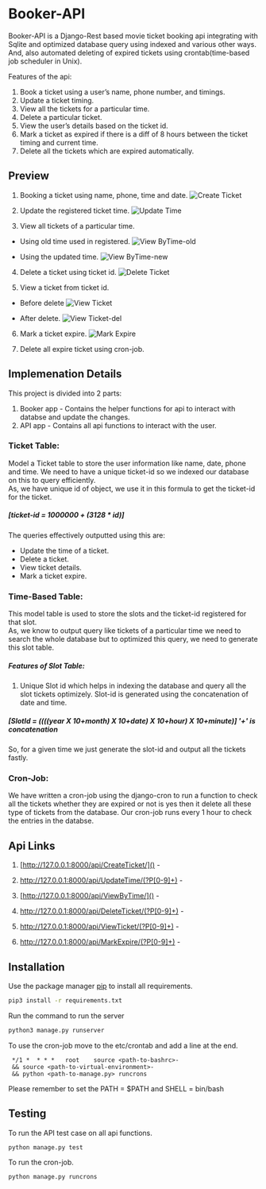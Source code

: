 # Booker-API

Booker-API is a Django-Rest based movie ticket booking api integrating with Sqlite and optimized database query using indexed and various other ways. And, also automated deleting of expired tickets using crontab(time-based job scheduler in Unix).

Features of the api:

1. Book a ticket using a user’s name, phone number, and timings.
2. Update a ticket timing.
3. View all the tickets for a particular time.
4. Delete a particular ticket.
5. View the user’s details based on the ticket id.
6. Mark a ticket as expired if there is a diff of 8 hours between 
   the ticket timing and current time.
7. Delete all the tickets which are expired automatically.

## Preview

1. Booking a ticket using name, phone, time and date.
![Create Ticket]()

2. Update the registered ticket time.
![Update Time]()

3. View all tickets of a particular time.

* Using old time used in registered.
![View ByTime-old]()

* Using the updated time.
![View ByTime-new]()

4. Delete a ticket using ticket id.
![Delete Ticket]()

5. View a ticket from ticket id.

* Before delete
![View Ticket]()

* After delete.
![View Ticket-del]()

6. Mark a ticket expire.
![Mark Expire]()

7. Delete all expire ticket using cron-job.

## Implemenation Details

This project is divided into 2 parts:
1. Booker app - Contains the helper functions for api to interact with databse and update the changes.
2. API app - Contains all api functions to interact with the user.

### Ticket Table:
    
Model a Ticket table to store the user information like name, date, phone and time. We need to have a unique ticket-id so we indexed our database on this to query efficiently.\
As, we have unique id of object, we use it in this formula to get the ticket-id for the ticket.

##### [ticket-id = 1000000 + (3128 * id)]

The queries effectively outputted using this are:

* Update the time of a ticket.
* Delete a ticket.
* View ticket details.
* Mark a ticket expire.

### Time-Based Table:

This model table is used to store the slots and the ticket-id registered for that slot.\
As, we know to output query like tickets of a particular time we need to search the whole database but to optimized this query, we need to generate this slot table.

##### Features of Slot Table:
 
1. Unique Slot id which helps in indexing the database and query all the slot tickets optimizely. Slot-id is generated using the concatenation of date and time.

##### [SlotId = ((((year X 10+month) X 10+date) X 10+hour) X 10+minute)]    '+' is concatenation

So, for a given time we just generate the slot-id and output all the tickets fastly.

### Cron-Job:

We have written a cron-job using the django-cron to run a function to check all the tickets whether they are expired or not is yes then it delete all these type of tickets from the database. Our cron-job runs every 1 hour to check the entries in the databse.

## Api Links

1. [http://127.0.0.1:8000/api/CreateTicket/]() - <POST>
   
2. [http://127.0.0.1:8000/api/UpdateTime/(?P<pk>[0-9]+)]() - <PUT>

3. [http://127.0.0.1:8000/api/ViewByTime/]() - <POST>

4. [http://127.0.0.1:8000/api/DeleteTicket/(?P<pk>[0-9]+)]() - <DELETE>

5. [http://127.0.0.1:8000/api/ViewTicket/(?P<pk>[0-9]+)]() - <GET>

6. [http://127.0.0.1:8000/api/MarkExpire/(?P<pk>[0-9]+)]() - <PUT>

## Installation

Use the package manager [pip](https://pip.pypa.io/en/stable/) to install all requirements.
```bash
pip3 install -r requirements.txt
```

Run the command to run the server
```bash
python3 manage.py runserver
```
To use the cron-job move to the etc/crontab and add a line at the end.
```
 */1 *	* * *	root    source <path-to-bashrc>-
 && source <path-to-virtual-environment>-
 && python <path-to-manage.py> runcrons
```
Please remember to set the PATH = $PATH and SHELL = bin/bash

## Testing

To run the API test case on all api functions.
```bash
python manage.py test
```

To run the cron-job.
```bash
python manage.py runcrons
```

